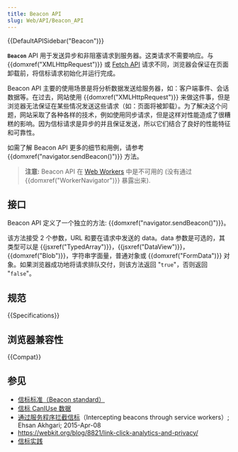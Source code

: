 ```yaml
---
title: Beacon API
slug: Web/API/Beacon_API
---
```


{{DefaultAPISidebar("Beacon")}}

**`Beacon`** API 用于发送异步和非阻塞请求到服务器。这类请求不需要响应。与 {{domxref("XMLHttpRequest")}} 或 [Fetch API](/en-US/docs/Web/API/Fetch_API) 请求不同，浏览器会保证在页面卸载前，将信标请求初始化并运行完成。

Beacon API 主要的使用场景是将分析数据发送给服务器，如：客户端事件、会话数据等。在过去，网站使用 {{domxref("XMLHttpRequest")}} 来做这件事，但是浏览器无法保证在某些情况发送这些请求（如：页面将被卸载）。为了解决这个问题，网站采取了各种各样的技术，例如使用同步请求，但是这样对性能造成了很糟糕的影响。因为信标请求是异步的并且保证发送，所以它们结合了良好的性能特征和可靠性。

如需了解 Beacon API 更多的细节和用例，请参考 {{domxref("navigator.sendBeacon()")}} 方法。

> **注意:** Beacon API 在 [Web Workers](/en-US/docs/Web/API/Web_Workers_API) 中是不可用的 (没有通过 {{domxref("WorkerNavigator")}} 暴露出来).

## 接口

Beacon API 定义了一个独立的方法: {{domxref("navigator.sendBeacon()")}}。

该方法接受 2 个参数，URL 和要在请求中发送的 data。data 参数是可选的，其类型可以是 {{jsxref("TypedArray")}}，{{jsxref("DataView")}}，{{domxref("Blob")}}，字符串字面量，普通对象或 {{domxref("FormData")}} 对象。如果浏览器成功地将请求排队交付，则该方法返回 "`true`"，否则返回 "`false`"。

## 规范

{{Specifications}}

## 浏览器兼容性

{{Compat}}

## 参见

- [信标标准（Beacon standard）](https://w3c.github.io/beacon/)
- [信标 CanIUse 数据](http://caniuse.com/#search=beacon)
- [通过服务程序拦截信标](https://ehsanakhgari.org/blog/2015-04-08/intercepting-beacons-through-service-workers)（Intercepting beacons through service workers）; Ehsan Akhgari; 2015-Apr-08
- <https://webkit.org/blog/8821/link-click-analytics-and-privacy/>
- [信标实践](https://calendar.perfplanet.com/2020/beaconing-in-practice/)
